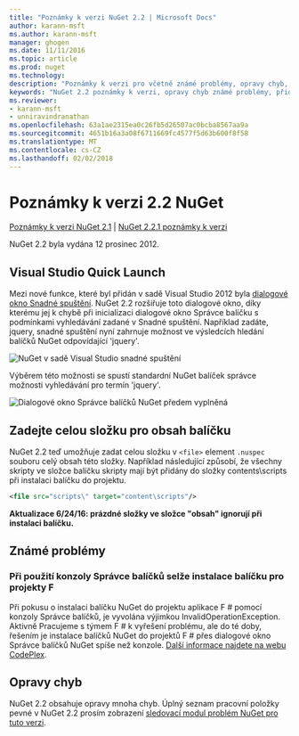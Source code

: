 ```yaml
---
title: "Poznámky k verzi NuGet 2.2 | Microsoft Docs"
author: karann-msft
ms.author: karann-msft
manager: ghogen
ms.date: 11/11/2016
ms.topic: article
ms.prod: nuget
ms.technology: 
description: "Poznámky k verzi pro včetně známé problémy, opravy chyb, přidaných funkcí a chcete 2.2 NuGet."
keywords: "NuGet 2.2 poznámky k verzi, opravy chyb známé problémy, přidat funkce, chcete"
ms.reviewer:
- karann-msft
- unniravindranathan
ms.openlocfilehash: 63a1ae2315ea0c26fb5d26507ac0bcba8567aa9a
ms.sourcegitcommit: 4651b16a3a08f6711669fc4577f5d63b600f8f58
ms.translationtype: MT
ms.contentlocale: cs-CZ
ms.lasthandoff: 02/02/2018
---
```

# <a name="nuget-22-release-notes"></a>Poznámky k verzi 2.2 NuGet

[Poznámky k verzi NuGet 2.1](../release-notes/nuget-2.1.md) | [NuGet 2.2.1 poznámky k verzi](../release-notes/nuget-2.2.1.md)

NuGet 2.2 byla vydána 12 prosinec 2012.

## <a name="visual-studio-quick-launch"></a>Visual Studio Quick Launch
Mezi nové funkce, které byl přidán v sadě Visual Studio 2012 byla [dialogové okno Snadné spuštění](/visualstudio/ide/reference/quick-launch-environment-options-dialog-box). NuGet 2.2 rozšiřuje toto dialogové okno, díky kterému jej k chybě při inicializaci dialogové okno Správce balíčku s podmínkami vyhledávání zadané v Snadné spuštění. Například zadáte, jquery, snadné spuštění nyní zahrnuje možnost ve výsledcích hledání balíčků NuGet odpovídající 'jquery'.

![NuGet v sadě Visual Studio snadné spuštění](./media/quick-launch.png)

Výběrem této možnosti se spustí standardní NuGet balíček správce možnosti vyhledávání pro termín 'jquery'.

![Dialogové okno Správce balíčků NuGet předem vyplněná](./media/pkg-mgr-search-from-quick-launch.png)

## <a name="specify-entire-folder-for-package-contents"></a>Zadejte celou složku pro obsah balíčku
NuGet 2.2 teď umožňuje zadat celou složku v `<file>` element `.nuspec` souboru celý obsah této složky. Například následující způsobí, že všechny skripty ve složce balíčku skripty mají být přidány do složky contents\scripts při instalaci balíčku do projektu.

```xml
<file src="scripts\" target="content\scripts"/>
```

**Aktualizace 6/24/16: prázdné složky ve složce "obsah" ignorují při instalaci balíčku.**

## <a name="known-issues"></a>Známé problémy

### <a name="package-installation-fails-for-f-projects-when-using-the-package-manager-console"></a>Při použití konzoly Správce balíčků selže instalace balíčku pro projekty F #
Při pokusu o instalaci balíčku NuGet do projektu aplikace F # pomocí konzoly Správce balíčků, je vyvolána výjimkou InvalidOperationException. Aktivně Pracujeme s týmem F # k vyřešení problému, ale do té doby, řešením je instalace balíčků NuGet do projektů F # přes dialogové okno Správce balíčků NuGet spíše než konzole. [Další informace najdete na webu CodePlex](http://nuget.codeplex.com/workitem/2873).


## <a name="bug-fixes"></a>Opravy chyb
NuGet 2.2 obsahuje opravy mnoha chyb. Úplný seznam pracovní položky pevné v NuGet 2.2 prosím zobrazení [sledovací modul problém NuGet pro tuto verzi](http://nuget.codeplex.com/workitem/list/advanced?keyword=&status=Closed&type=All&priority=All&release=NuGet%202.2&assignedTo=All&component=All&sortField=LastUpdatedDate&sortDirection=Descending&page=0).
